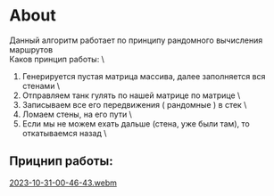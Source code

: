 # About

Данный алгоритм работает по принципу рандомного вычисления маршрутов \
Каков принцип работы: \

1. Генерируется пустая матрица массива, далее заполняется вся стенами \
2. Отправляем танк гулять по нашей матрице по матрице \
3. Записываем все его передвижения ( рандомные ) в стек \
4. Ломаем стены, на его пути \
5. Если мы не можем ехать дальше (стена, уже были там), то откатываемся назад \

## Прицнип работы:
[2023-10-31-00-46-43.webm](https://github.com/LZTD1/tinkoff_edu/assets/46750499/aa707e15-11ae-4c27-8e75-f9a5cf1a7842)
